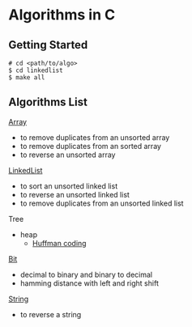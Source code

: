 # Algorithms in C


## Getting Started

```
# cd <path/to/algo>
$ cd linkedlist
$ make all
```

## Algorithms List


[Array](./algos/array)

- to remove duplicates from an unsorted array
- to remove duplicates from an sorted array
- to reverse an unsorted array

[LinkedList](./algos/linkedlist)

- to sort an unsorted linked list
- to reverse an unsorted linked list
- to remove duplicates from an unsorted linked list

Tree

- heap
  - [Huffman coding](./algos/tree/huffman)


[Bit](./algos/bit)

- decimal to binary and binary to decimal
- hamming distance with left and right shift

[String](./algos/string)

- to reverse a string
